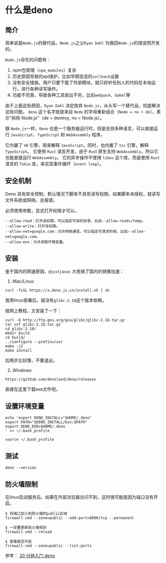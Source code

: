 # 什么是deno

## 简介
简单说是`Node.js`的替代品，`Node.js`之父`Ryan Dahl` 为挽回`Node.js`的错误而开发的。

`Node.js`存在的问题有：
1. npm包管理（`npm_modules`）复杂
2. 历史原因导致的api维护，比如早期变态的`callback`设置
3. 没有安全措施，用户只要下载了外部模块，就只好听任别人的代码在本地运行，进行各种读写操作。
4. 功能不完善，导致各种工具层出不穷，比如`webpack`、`babel`等

由于上面这些原因，`Ryan Dahl` 决定放弃 `Node.js`，从头写一个替代品，彻底解决这些问题。
`deno` 这个名字就是来自 `Node` 的字母重新组合（`Node = no + de`），表示"拆除 Node.js"（de = destroy, no = Node.js）。

跟 `Node.js`一样，`Deno` 也是一个服务器运行时，但是支持多种语言，可以直接运行 `JavaScript`、`TypeScript` 和 `WebAssembly` 程序。

它内置了 `V8` 引擎，用来解释 `JavaScript`。同时，也内置了 `tsc` 引擎，解释 `TypeScript`。
它使用 `Rust` 语言开发，由于 `Rus`t 原生支持 `WebAssembly`，所以它也能直接运行 `WebAssembly`。
它的异步操作不使用 `libuv` 这个库，而是使用 `Rust` 语言的 `Tokio` 库，来实现事件循环（`event loop`）。

## 安全机制
Deno 具有安全控制，默认情况下脚本不具有读写权限。如果脚本未授权，就读写文件系统或网络，会报错。

必须使用参数，显式打开权限才可以。

```
--allow-read：打开读权限，可以指定可读的目录，比如--allow-read=/temp。
--allow-write：打开写权限。
--allow-net=google.com：允许网络通信，可以指定可请求的域，比如--allow-net=google.com。
--allow-env：允许读取环境变量。
```

## 安装
鉴于国内的网速原因，`@justjavac` 大佬搞了国内的镜像加速：

1. Mac/Linux
```
curl -fsSL https://x.deno.js.cn/install.sh | sh
```

我用linux部署后，报没有`glibc-2.18`这个版本依赖。


按网上教程，又安装了一下：
```
curl -O http://ftp.gnu.org/gnu/glibc/glibc-2.18.tar.gz
tar zxf glibc-2.18.tar.gz
cd glibc-2.18/
mkdir build
cd build/
../configure --prefix=/usr
make -j2
make install
```
后两步比较慢，不要退出。

2. Windows
```
https://github.com/denoland/deno/releases
```
直接在这里下载exe文件吧。



## 设置环境变量
```
echo 'export DENO_INSTALL="$HOME/.deno"
export PATH="$DENO_INSTALL/bin:$PATH"
export DENO_DIR=$HOME/.deno
' >> ~/.bash_profile

source ~/.bash_profile
```

## 测试
```
deno --version
```

## 防火墙限制
在linux启动服务后，如果在外部浏览器访问不到，这时很可能是因为端口没有开启。

```
$ 将端口加入到防火墙的public区域
firewall-cmd --zone=public --add-port=8080/tcp --permanent

$ 一定要更新防火墙规则
firewall-cmd --reload

$ 查看是否开启
firewall-cmd --zone=public --list-ports
```

参考：
[20 分钟入门 deno](https://juejin.im/post/5ebcabb2e51d454da74185a9#heading-2)
